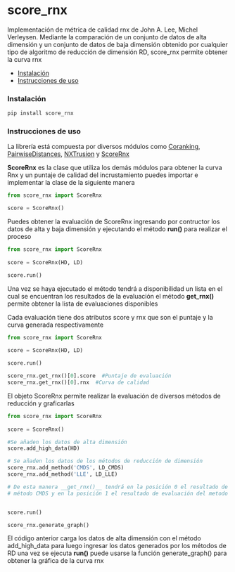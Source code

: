 # score_rnx
Implementación de métrica de calidad rnx de John A. Lee, Michel Verleysen.
Mediante la comparación de un conjunto de datos de alta dimensión y un conjunto de datos de baja dimensión
obtenido por cualquier tipo de algoritmo de reducción de dimensión RD, score_rnx permite obtener la curva rnx

- [Instalación](#instalación)
- [Instrucciones de uso](#instrucciones-de-uso)

### Instalación
```bash
pip install score_rnx
```

### Instrucciones de uso
La librería está compuesta por diversos módulos como [Coranking](#coranking), [PairwiseDistances](#pairwisedistances), [NXTrusion](#nxtrusion) y [ScoreRnx](#ccorernx)

__ScoreRnx__ es la clase que utiliza los demás módulos para obtener la curva Rnx y un puntaje de calidad del incrustamiento puedes importar e implementar la clase de la siguiente manera

```python
from score_rnx import ScoreRnx

score = ScoreRnx()
```

Puedes obtener la evaluación de ScoreRnx ingresando por contructor los datos de alta y baja dimensión y ejecutando el método __run()__ para realizar el proceso

```python
from score_rnx import ScoreRnx
  
score = ScoreRnx(HD, LD)

score.run()
```
Una vez se haya ejecutado el método tendrá a disponibilidad un lista en el cual se encuentran los resultados de la evaluación
el método __get_rnx()__ permite obtener la lista de evaluaciones disponibles

Cada evaluación tiene dos atributos score y rnx que son el puntaje y la curva generada respectivamente

```python
from score_rnx import ScoreRnx
  
score = ScoreRnx(HD, LD)

score.run()

score_rnx.get_rnx()[0].score  #Puntaje de evaluación
score_rnx.get_rnx()[0].rnx  #Curva de calidad
```

El objeto ScoreRnx permite realizar la evaluación de diversos métodos de reducción y graficarlas

```python
from score_rnx import ScoreRnx
  
score = ScoreRnx()

#Se añaden los datos de alta dimensión
score.add_high_data(HD)

# Se añaden los datos de los métodos de reducción de dimensión 
score_rnx.add_method('CMDS', LD_CMDS)
score_rnx.add_method('LLE', LD_LLE)

# De esta manera __get_rnx()__ tendrá en la posición 0 el resultado de evaluación del 
# método CMDS y en la posición 1 el resultado de evaluación del metodo LLE


score.run()

score_rnx.generate_graph() 
```
El código anterior carga los datos de alta dimensión con el método  add_high_data para luego ingresar los datos generados por los métodos de RD una vez se ejecuta __run()__ puede usarse la función generate_graph() para obtener la gráfica de la curva rnx


